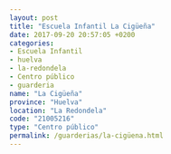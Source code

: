 ```yaml
---
layout: post
title: "Escuela Infantil La Cigüeña"
date: 2017-09-20 20:57:05 +0200
categories:
- Escuela Infantil
- huelva
- la-redondela
- Centro público
- guarderia
name: "La Cigüeña"
province: "Huelva"
location: "La Redondela"
code: "21005216"
type: "Centro público"
permalink: /guarderias/la-cigüena.html
---
```

